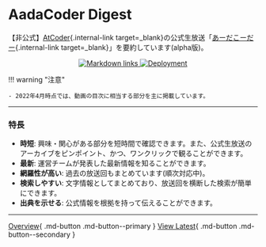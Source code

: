 # AadaCoder Digest

【非公式】[AtCoder](https://atcoder.jp/){.internal-link target=_blank}の公式生放送「[あーだこーだー](https://www.youtube.com/playlist?list=PLLeJZg4opYKY2vLnqkPSGgT4iOrIwhbHq){.internal-link target=_blank}」を要約しています(alpha版)。

<p align="center">
    <a href="https://github.com/KATO-Hiro/AadaCoderDigest/actions/workflows/link_checker.yml" target="_blank">
        <img src="https://img.shields.io/github/actions/workflow/status/KATO-Hiro/AadaCoderDigest/link_checker.yml?branch=main&label=Links&style=plastic" alt="Markdown links">
    </a>
    <a href="https://github.com/KATO-Hiro/AadaCoderDigest/actions/workflows/deploy.yml" target="_blank">
        <img src="https://img.shields.io/github/actions/workflow/status/KATO-Hiro/AadaCoderDigest/deploy.yml?branch=main&label=Deployment&style=plastic" alt="Deployment">
    </a>
</p>

!!! warning "注意"

    - 2022年4月時点では、動画の目次に相当する部分を主に掲載しています。

---

### 特長

* **時短**: 興味・関心がある部分を短時間で確認できます。また、公式生放送のアーカイブをピンポイント、かつ、ワンクリックで観ることができます。
* **最新**: 運営チームが発表した最新情報を知ることができます。
* **網羅性が高い**: 過去の放送回もまとめています(順次対応中)。
* **検索しやすい**: 文字情報としてまとめており、放送回を横断した検索が簡単にできます。
* **出典を示せる**: 公式情報を根拠を持って伝えることができます。

---

[Overview](https://kato-hiro.github.io/AadaCoderDigest/overview/overview){ .md-button .md-button--primary }
[View Latest](https://kato-hiro.github.io/AadaCoderDigest/details/latest){ .md-button .md-button--secondary }
